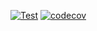 [![Test](https://github.com/kneu-messenger-pigeon/victoria-metrics-init/actions/workflows/test.yaml/badge.svg)](https://github.com/kneu-messenger-pigeon/victoria-metrics-init/actions/workflows/test.yaml)
[![codecov](https://codecov.io/gh/kneu-messenger-pigeon/victoria-metrics-init/graph/badge.svg?token=VxRIsL6Kej)](https://codecov.io/gh/kneu-messenger-pigeon/victoria-metrics-init)